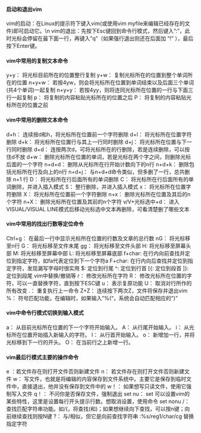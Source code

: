 #### 启动和退出vim

vim的启动：在Linux的提示符下键入vim(或使用vim myfile来编辑已经存在的文件)即可启动它。\n
vim的退出：先按下Esc键回到命令行模式，然后键入”:”，此时光标会停留在最下面一行，再键入”q”（如果强行退出则还在后面加 “!” ），最后按下Enter键。

#### vim中常用的复制文本命令

y+y： 将光标目前所在的位置整行复制
y+w： 复制光标所在的位置到整个单词所在的位置
n+y+w： 若按4yw，则会将光标所在位置到单词结束以及后面三个单词(共4个单词)一起复制
n+y+y： 若按4yy，则将连同光标所在位置的一行与下面三行一起复制
p： 将复制的内容粘贴光标所在的位置之后
P： 将复制的内容粘贴光标所在的位置之前

#### vim中常用的删除文本命令

d+h： 连续按d和h，将光标所在位置前一个字符删除
d+l： 将光标所在位置字符删除
d+k： 将光标所在位置行与其上一行同时删除
d+j： 将光标所在位置与下一行同时删除
d+d： 连按两次d，可将光标所在的行删除，若是连续删除，可以按住d不放
d+w： 删除光标所在位置的单词，若是光标在两个字之间，则删除光标后面的一个字符
n+d+d： 删除从光标所在行开始计数向下的n行
n+d+k： 删除包括光标所在行及向上的n行
n+d+j： 与n+d+d命令类似，但多删了一行，总共删除 n+1 行
D： 将光标所在行后面所有的单词删除
C： 将光标所在行后面所有的单词删除，并进入插入模式
S： 整行删除，并进入插入模式
x： 将光标所在位置字符删除
X： 将光标所在位置前一个字符删除
n+x： 删除光标所在位置及其后的n个字符
n+X： 删除光标所在位置及其前的n个字符
v/V+光标选中+d： 进入VISUAL/VISUAL LINE模式后移动光标选中文本再删除，可看清楚删了哪些文本

#### vim中常用的找出行数等定位命令

Ctrl+g： 在最后一行中显示光标所在位置的行数及文章的总行数
nG： 将光标移至n行
G： 将光标移至文件末尾
gg： 将光标移至文件头部
H: 将光标移至屏幕头部
M: 将光标移至屏幕中部
L: 将光标移至屏幕底部
f+char: 在行内向前查找并定位到指定字符，如fa代表定位到下一个字符a
F+char: 在行内向后查找并定位到指定字符，发现漏写字母时很实用
$: 定位到行尾
^: 定位到行首
[{: 定位到段首
]}: 定位到段尾
vim中替换/撤销等
r： 修改光标所在字符
R： 修改光标所在位置的字符，可以一直替换字符，直到按下ESC键
u： 表示复原功能
U： 取消对行所作的所有改变
.： 重复执行上一命令
Z+Z： 连续按下两次Z，文件将保存并退出vim
%： 符号匹配功能，在编辑时，如果输入”%(“，系统会自动匹配相应的”)”

#### vim中命令行模式切换到输入模式

a： 从目前光标所在位置的下一个字符开始输入。
A： 从行尾开始输入。
i： 从光标所在位置开始插入新输入的字符。
I： 从行首开始输入。
o： 新增加一行，并将光标移到下一行的开头。
O： 在当前行之上新增一行。

#### vim最后行模式主要的操作命令

e ：若文件存在则打开文件否则新建文件
n： 若文件存在则打开文件否则新建文件
w： 写文件，也就是将编辑的内容保存到文件系统中。主要它是保存到临时文件中，直接退出，他并没有保存到文件中的
w！： 如果想写只读文件，使用它强制写入文件
q！： 不问你是否保存文件，强制退出
set nu： set 可以设置vim的某些特性，这里是设置每行开头提示行数。想取消设置，使用命令 set nonu
/： 查找匹配字符串功能。如/(，将查找(和)；如果想继续向下查找，可以按n键；向前继续查找则按N键
?： 与/相似，但它是向前查找字符串
:%s/reg1/char/cg 替换指定字符
